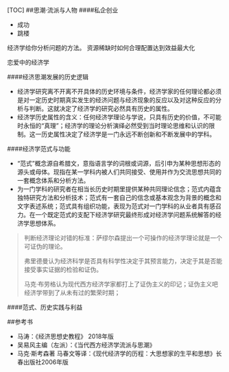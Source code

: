 [TOC]
##思潮·流派与人物
####私企创业
* 成功
* 跳楼

经济学给你分析问题的方法。
资源稀缺时如何合理配置达到效益最大化

恋爱中的经济学

####经济思潮发展的历史逻辑
* 经济学研究离不开离不开具体的历史环境与条件，经济学家的任何理论都必须是对一定历史时期真实发生的经济问题与经济现象的反应以及对这种反应的分析与判断。这就决定了经济学的研究必然具有历史的属性。
* 经济学历史属性的含义：任何经济学理论与学说，只具有历史的价值，不可能时永恒的“真理”；经济学的理论分析演绎必然受到当时理论思维和认识的限制。这一历史属性决定了经济学是一门永远不断创新和不断发展中的学科。

####经济学范式与功能
* “范式”概念源自希腊文，意指语言学的词根或词源，后引申为某种思想形态的源头或母体。现指在某一学科内被人们共同接受、使用并作为交流思想共同的一套概念体系和分析方法。
* 为一门学科的研究者在相当长历史时期里提供某种共同理论信念；范式内蕴含独特研究方法和分析技术；范式有一套自己的信念或基本观念为背景的概念和文字表述系统；范式具有组织功能，表现为范式对一门学科的从业者具有感召力。在一个既定范式的支配下经济学研究最终形成对经济学问题系统解答的经济学思想体系。

>判断经济理论对错的标准：萨缪尔森提出一个可操作的经济学理论就是一个可证伪的理论。
>
>弗里德曼认为经济科学是否具有科学性决定于其预言能力，决定于其是否能接受事实证据的检验和证伪。
>
>马克·布劳格认为现代西方经济学家都打上了证伪主义的印记；证伪主义吧经济学带到了从未有过的繁荣时期；

####范式、历史实践与利益

##参考书
* 马涛：《经济思想史教程》 2018年版
* 吴易风主编（左派）：《当代西方经济学流派与思潮》
* 马克·斯考森著 马春文等译：《现代经济学的历程：大思想家的生平和思想》长春出版社2006年版